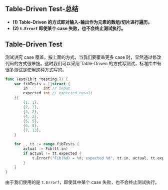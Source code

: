## Table-Driven Test-总结

- **(1) Table-Driven 的方式即对输入-输出作为元素的数组/切片进行遍历。**
- **(2) `t.Errorf` 即使某个 case 失败，也不会终止测试执行。**

## Table-Driven Test

测试讲究 case 覆盖，按上面的方式，当我们要覆盖更多 case 时，显然通过修改代码的方式很笨拙。这时我们可以采用 Table-Driven 的方式写测试，标准库中有很多测试是使用这种方式写的。

```go
func TestFib(t *testing.T) {
    var fibTests = []struct {
        in       int // input
        expected int // expected result
    }{
        {1, 1},
        {2, 1},
        {3, 2},
        {4, 3},
        {5, 5},
        {6, 8},
        {7, 13},
    }

    for _, tt := range fibTests {
        actual := Fib(tt.in)
        if actual != tt.expected {
            t.Errorf("Fib(%d) = %d; expected %d", tt.in, actual, tt.expected)
        }
    }
}
```

由于我们使用的是 `t.Errorf`，即使其中某个 case 失败，也不会终止测试执行。
